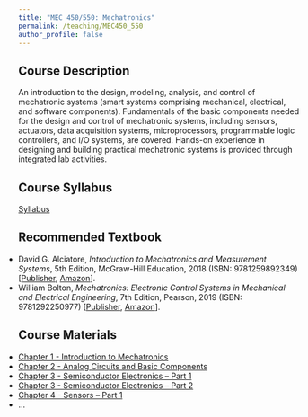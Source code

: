```yaml
---
title: "MEC 450/550: Mechatronics"
permalink: /teaching/MEC450_550
author_profile: false
---
```


## Course Description
An introduction to the design, modeling, analysis, and control of mechatronic systems (smart systems comprising mechanical, electrical, and software components). Fundamentals of the basic components needed for the design and control of mechatronic systems, including sensors, actuators, data acquisition systems, microprocessors, programmable logic controllers, and I/O systems, are covered. Hands-on experience in designing and building practical mechatronic systems is provided through integrated lab activities.

## Course Syllabus
[Syllabus](https://aminfakhari.github.io/_pages/teaching/MEC450_550/MEC450_550_Syllabus_Fall2023.pdf)

## Recommended Textbook
<ul style="margin-left: 0; padding-left: 0; list-style-type: disc;">
    <li>
        David G. Alciatore, <i>Introduction to Mechatronics and Measurement Systems</i>, 5th Edition, McGraw-Hill Education, 2018 (ISBN: 9781259892349)
        [<a href="https://www.mheducation.com/highered/product/1259892344.html" target="_blank"><u>Publisher</u></a>,
        <a href="https://www.amazon.com/Introduction-Mechatronics-Measurement-Systems-5Th/dp/1260085198/" target="_blank"><u>Amazon</u></a>].
    </li>
	<li>
        William Bolton, <i>Mechatronics: Electronic Control Systems in Mechanical and Electrical Engineering</i>, 7th Edition, Pearson, 2019 (ISBN: 9781292250977)
        [<a href="https://www.pearson.com/en-us/subject-catalog/p/mechatronics-electronic-control-systems-in-mechanical-and-electrical-engineering/P200000003775/9781292250977" target="_blank"><u>Publisher</u></a>,
        <a href="https://www.amazon.com/Mechatronics-Electronic-Mechanical-Electrical-Engineering/dp/1292250976/" target="_blank"><u>Amazon</u></a>].
    </li>
</ul>

## Course Materials
<ul style="margin-left: 0; padding-left: 0; list-style-type: disc;">
    <li><a href="https://aminfakhari.github.io/_pages/teaching/MEC450_550/Chapter_1_-_Introduction_to_Mechatronics.pdf">Chapter 1 - Introduction to Mechatronics</a></li>
    <li><a href="https://aminfakhari.github.io/_pages/teaching/MEC450_550/Chapter_2_-_Analog_Circuits_and_Basic_Components.pdf">Chapter 2 - Analog Circuits and Basic Components</a></li>
	<li><a href="https://aminfakhari.github.io/_pages/teaching/MEC450_550/Chapter_3_-_Semiconductor_Electronics_-_Part_1.pdf">Chapter 3 - Semiconductor Electronics – Part 1</a></li>
	<li><a href="https://aminfakhari.github.io/_pages/teaching/MEC450_550/Chapter_3_-_Semiconductor_Electronics_-_Part_2.pdf">Chapter 3 - Semiconductor Electronics – Part 2</a></li>
	<li><a href="https://aminfakhari.github.io/_pages/teaching/MEC450_550/Chapter_4_-_Sensors_-_Part_1.pdf">Chapter 4 - Sensors – Part 1</a></li>
    <li>...</li>
</ul>